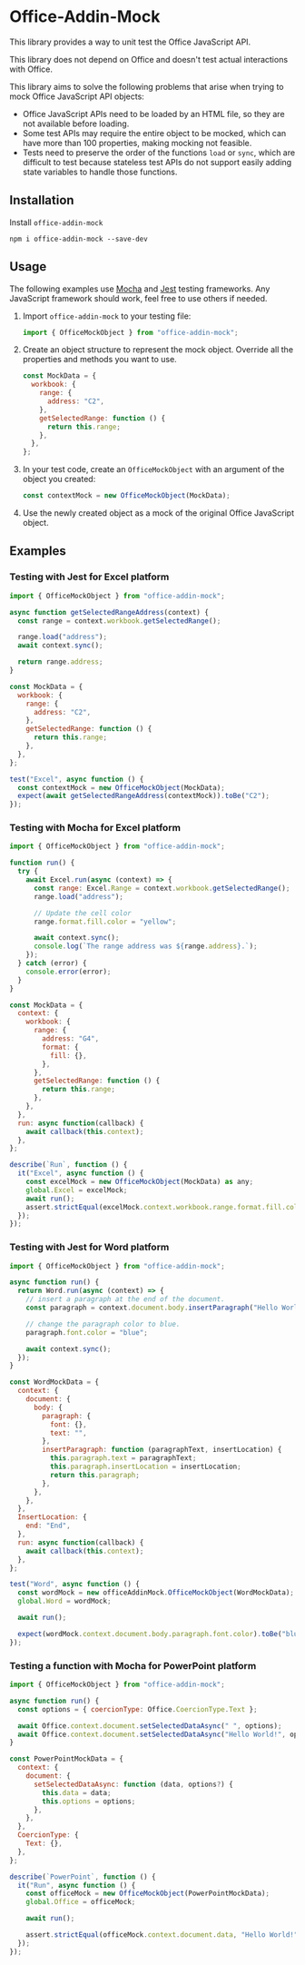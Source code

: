 # Office-Addin-Mock

This library provides a way to unit test the Office JavaScript API.

This library does not depend on Office and doesn't test actual interactions with Office.

This library aims to solve the following problems that arise when trying to mock Office JavaScript API objects:

- Office JavaScript APIs need to be loaded by an HTML file, so they are not available before loading.
- Some test APIs may require the entire object to be mocked, which can have more than 100 properties, making mocking not feasible.
- Tests need to preserve the order of the functions `load` or `sync`, which are difficult to test because stateless test APIs do not support easily adding state variables to handle those functions.

## Installation

Install `office-addin-mock`

```
npm i office-addin-mock --save-dev
```

## Usage

The following examples use [Mocha](mochajs.org/) and [Jest](https://jestjs.io/) testing frameworks. Any JavaScript framework should work, feel free to use others if needed.

1. Import `office-addin-mock` to your testing file:

    ```Javascript
    import { OfficeMockObject } from "office-addin-mock";
    ```

1. Create an object structure to represent the mock object. Override all the properties and methods you want to use.

    ```Javascript
    const MockData = {
      workbook: {
        range: {
          address: "C2",
        },
        getSelectedRange: function () {
          return this.range;
        },
      },
    };
    ```

1. In your test code, create an `OfficeMockObject` with an argument of the object you created:

    ```Javascript
    const contextMock = new OfficeMockObject(MockData);
    ```

1. Use the newly created object as a mock of the original Office JavaScript object.

## Examples

### Testing with Jest for Excel platform

```Javascript
import { OfficeMockObject } from "office-addin-mock";

async function getSelectedRangeAddress(context) {
  const range = context.workbook.getSelectedRange();

  range.load("address");
  await context.sync();

  return range.address;
}

const MockData = {
  workbook: {
    range: {
      address: "C2",
    },
    getSelectedRange: function () {
      return this.range;
    },
  },
};

test("Excel", async function () {
  const contextMock = new OfficeMockObject(MockData);
  expect(await getSelectedRangeAddress(contextMock)).toBe("C2");
});
```

### Testing with Mocha for Excel platform

```Javascript
import { OfficeMockObject } from "office-addin-mock";

function run() {
  try {
    await Excel.run(async (context) => {
      const range: Excel.Range = context.workbook.getSelectedRange();
      range.load("address");

      // Update the cell color
      range.format.fill.color = "yellow";

      await context.sync();
      console.log(`The range address was ${range.address}.`);
    });
  } catch (error) {
    console.error(error);
  }
}

const MockData = {
  context: {
    workbook: {
      range: {
        address: "G4",
        format: {
          fill: {},
        },
      },
      getSelectedRange: function () {
        return this.range;
      },
    },
  },
  run: async function(callback) {
    await callback(this.context);
  },
};

describe(`Run`, function () {
  it("Excel", async function () {
    const excelMock = new OfficeMockObject(MockData) as any;
    global.Excel = excelMock;
    await run();
    assert.strictEqual(excelMock.context.workbook.range.format.fill.color, "yellow");
  });
});
```

### Testing with Jest for Word platform

```Javascript
import { OfficeMockObject } from "office-addin-mock";

async function run() {
  return Word.run(async (context) => {
    // insert a paragraph at the end of the document.
    const paragraph = context.document.body.insertParagraph("Hello World", Word.InsertLocation.end);

    // change the paragraph color to blue.
    paragraph.font.color = "blue";

    await context.sync();
  });
}

const WordMockData = {
  context: {
    document: {
      body: {
        paragraph: {
          font: {},
          text: "",
        },
        insertParagraph: function (paragraphText, insertLocation) {
          this.paragraph.text = paragraphText;
          this.paragraph.insertLocation = insertLocation;
          return this.paragraph;
        },
      },
    },
  },
  InsertLocation: {
    end: "End",
  },
  run: async function(callback) {
    await callback(this.context);
  },
};

test("Word", async function () {
  const wordMock = new officeAddinMock.OfficeMockObject(WordMockData);
  global.Word = wordMock;

  await run();

  expect(wordMock.context.document.body.paragraph.font.color).toBe("blue");
});
```

### Testing a function with Mocha for PowerPoint platform

```Javascript
import { OfficeMockObject } from "office-addin-mock";

async function run() {
  const options = { coercionType: Office.CoercionType.Text };

  await Office.context.document.setSelectedDataAsync(" ", options);
  await Office.context.document.setSelectedDataAsync("Hello World!", options);
}

const PowerPointMockData = {
  context: {
    document: {
      setSelectedDataAsync: function (data, options?) {
        this.data = data;
        this.options = options;
      },
    },
  },
  CoercionType: {
    Text: {},
  },
};

describe(`PowerPoint`, function () {
  it("Run", async function () {
    const officeMock = new OfficeMockObject(PowerPointMockData);
    global.Office = officeMock;

    await run();

    assert.strictEqual(officeMock.context.document.data, "Hello World!");
  });
});

```
